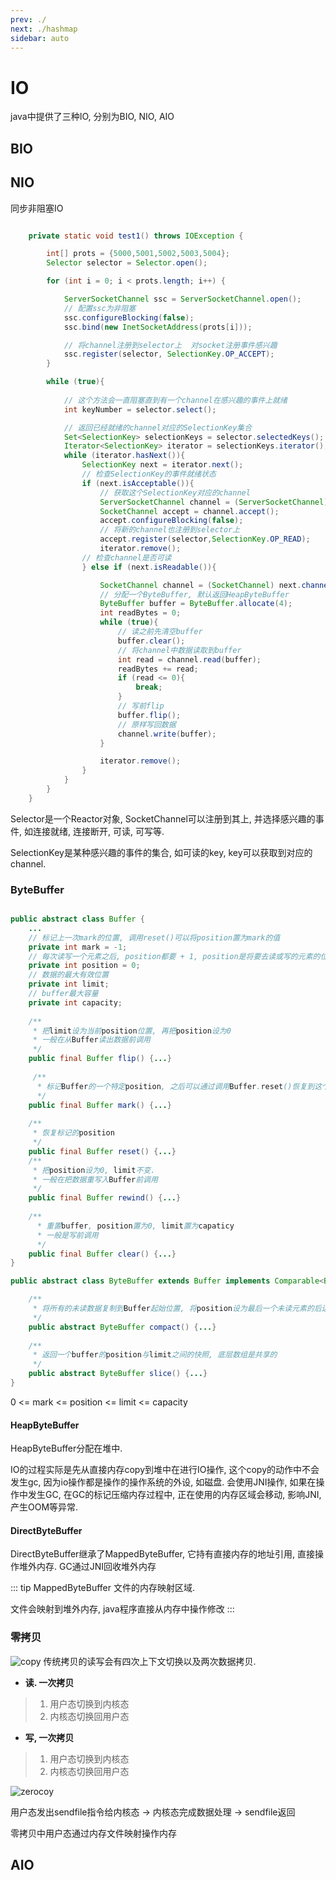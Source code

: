 ```yaml
---
prev: ./
next: ./hashmap
sidebar: auto
---
```


# IO 

java中提供了三种IO, 分别为BIO, NIO, AIO

## BIO

## NIO

同步非阻塞IO
```java 

    private static void test1() throws IOException {

        int[] prots = {5000,5001,5002,5003,5004};
        Selector selector = Selector.open();

        for (int i = 0; i < prots.length; i++) {

            ServerSocketChannel ssc = ServerSocketChannel.open();
            // 配置ssc为非阻塞
            ssc.configureBlocking(false);
            ssc.bind(new InetSocketAddress(prots[i]));

            // 将channel注册到selector上  对socket注册事件感兴趣
            ssc.register(selector, SelectionKey.OP_ACCEPT);
        }

        while (true){
            
            // 这个方法会一直阻塞直到有一个channel在感兴趣的事件上就绪
            int keyNumber = selector.select();

            // 返回已经就绪的channel对应的SelectionKey集合
            Set<SelectionKey> selectionKeys = selector.selectedKeys();
            Iterator<SelectionKey> iterator = selectionKeys.iterator();
            while (iterator.hasNext()){
                SelectionKey next = iterator.next();
                // 检查SelectionKey的事件就绪状态
                if (next.isAcceptable()){
                    // 获取这个SelectionKey对应的channel
                    ServerSocketChannel channel = (ServerSocketChannel) next.channel();
                    SocketChannel accept = channel.accept();
                    accept.configureBlocking(false);
                    // 将新的channel也注册到selector上
                    accept.register(selector,SelectionKey.OP_READ);
                    iterator.remove();
                // 检查channel是否可读    
                } else if (next.isReadable()){

                    SocketChannel channel = (SocketChannel) next.channel();
                    // 分配一个ByteBuffer, 默认返回HeapByteBuffer
                    ByteBuffer buffer = ByteBuffer.allocate(4);
                    int readBytes = 0;
                    while (true){
                        // 读之前先清空buffer
                        buffer.clear();
                        // 将channel中数据读取到buffer
                        int read = channel.read(buffer);
                        readBytes += read;
                        if (read <= 0){
                            break;
                        }
                        // 写前flip
                        buffer.flip();
                        // 原样写回数据
                        channel.write(buffer);
                    }

                    iterator.remove();
                }
            }
        }
    }

```

Selector是一个Reactor对象, SocketChannel可以注册到其上, 并选择感兴趣的事件, 如连接就绪, 连接断开, 可读, 可写等. 

SelectionKey是某种感兴趣的事件的集合, 如可读的key, key可以获取到对应的channel. 

### ByteBuffer

```java 

public abstract class Buffer {
    ...
    // 标记上一次mark的位置, 调用reset()可以将position置为mark的值
    private int mark = -1;
    // 每次读写一个元素之后, position都要 + 1, position是将要去读或写的元素的位置
    private int position = 0;
    // 数据的最大有效位置
    private int limit;
    // buffer最大容量
    private int capacity;
    
    /**
     * 把limit设为当前position位置, 再把position设为0
     * 一般在从Buffer读出数据前调用
     */
    public final Buffer flip() {...}
    
     /**
      * 标记Buffer的一个特定position, 之后可以通过调用Buffer.reset()恢复到这个position
      */
    public final Buffer mark() {...}
    
    /**
     * 恢复标记的position
     */
    public final Buffer reset() {...}
    /**
     * 把position设为0, limit不变.
     * 一般在把数据重写入Buffer前调用
     */
    public final Buffer rewind() {...}
    
    /**
      * 重置buffer, position置为0, limit置为capaticy
      * 一般是写前调用
      */
    public final Buffer clear() {...}
}    

public abstract class ByteBuffer extends Buffer implements Comparable<ByteBuffer>{

    /**
     * 将所有的未读数据复制到Buffer起始位置, 将position设为最后一个未读元素的后边, 将limit设为capacity
     */
    public abstract ByteBuffer compact() {...}    
    
    /**
     * 返回一个buffer的position与limit之间的快照, 底层数组是共享的
     */
    public abstract ByteBuffer slice() {...}     
}

```    

0 <= mark <= position <= limit <= capacity

#### HeapByteBuffer

HeapByteBuffer分配在堆中. 

IO的过程实际是先从直接内存copy到堆中在进行IO操作, 这个copy的动作中不会发生gc, 因为io操作都是操作的操作系统的外设, 如磁盘. 会使用JNI操作, 如果在操作中发生GC, 在GC的标记压缩内存过程中, 
正在使用的内存区域会移动, 影响JNI, 产生OOM等异常.

#### DirectByteBuffer
DirectByteBuffer继承了MappedByteBuffer, 它持有直接内存的地址引用, 直接操作堆外内存. GC通过JNI回收堆外内存

::: tip MappedByteBuffer
文件的内存映射区域.

文件会映射到堆外内存, java程序直接从内存中操作修改
:::
### 零拷贝

![copy](http://image.ytg2097.com/copy.jpg)
传统拷贝的读写会有四次上下文切换以及两次数据拷贝. 
- **读. 一次拷贝**
> 1. 用户态切换到内核态
> 2. 内核态切换回用户态
- **写, 一次拷贝**
> 1. 用户态切换到内核态
> 2. 内核态切换回用户态

![zerocoy](http://image.ytg2097.com/zerocopy.jpg)

用户态发出sendfile指令给内核态 -> 内核态完成数据处理 -> sendfile返回 

零拷贝中用户态通过内存文件映射操作内存
## AIO



